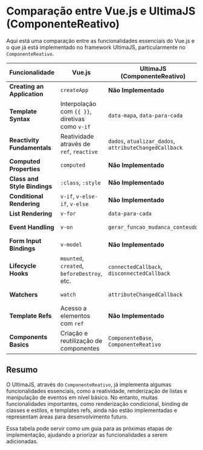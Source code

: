 
# Comparação entre Vue.js e UltimaJS (ComponenteReativo)

Aqui está uma comparação entre as funcionalidades essenciais do Vue.js e o que já está implementado no framework UltimaJS, particularmente no `ComponenteReativo`.

| **Funcionalidade**               | **Vue.js**                                      | **UltimaJS (ComponenteReativo)**                        | **Status no UltimaJS**                     |
|----------------------------------|-------------------------------------------------|--------------------------------------------------------|--------------------------------------------|
| **Creating an Application**      | `createApp`                                     | **Não Implementado**                                    | **Pendente**                               |
| **Template Syntax**              | Interpolação com `{{ }}`, diretivas como `v-if`  | `data-mapa`, `data-para-cada`                           | **Implementado Parcialmente**              |
| **Reactivity Fundamentals**      | Reatividade através de `ref`, `reactive`         | `dados`, `atualizar_dados`, `attributeChangedCallback`  | **Implementado**                           |
| **Computed Properties**          | `computed`                                      | **Não Implementado**                                    | **Pendente**                               |
| **Class and Style Bindings**      | `:class`, `:style`                              | **Não Implementado**                                    | **Pendente**                               |
| **Conditional Rendering**        | `v-if`, `v-else-if`, `v-else`                    | **Não Implementado**                                    | **Pendente**                               |
| **List Rendering**               | `v-for`                                         | `data-para-cada`                                        | **Implementado**                           |
| **Event Handling**               | `v-on`                                          | `gerar_funcao_mudanca_conteudo`                         | **Implementado Parcialmente**              |
| **Form Input Bindings**          | `v-model`                                       | **Não Implementado**                                    | **Pendente**                               |
| **Lifecycle Hooks**              | `mounted`, `created`, `beforeDestroy`, etc.      | `connectedCallback`, `disconnectedCallback`             | **Implementado**                           |
| **Watchers**                     | `watch`                                         | `attributeChangedCallback`                              | **Implementado Parcialmente**              |
| **Template Refs**                | Acesso a elementos com `ref`                     | **Não Implementado**                                    | **Pendente**                               |
| **Components Basics**            | Criação e reutilização de componentes            | `ComponenteBase`, `ComponenteReativo`                   | **Implementado**                           |

## Resumo

O UltimaJS, através do `ComponenteReativo`, já implementa algumas funcionalidades essenciais, como a reatividade, renderização de listas e manipulação de eventos em nível básico. No entanto, muitas funcionalidades importantes, como renderização condicional, binding de classes e estilos, e templates refs, ainda não estão implementadas e representam áreas para desenvolvimento futuro.

Essa tabela pode servir como um guia para as próximas etapas de implementação, ajudando a priorizar as funcionalidades a serem adicionadas.
